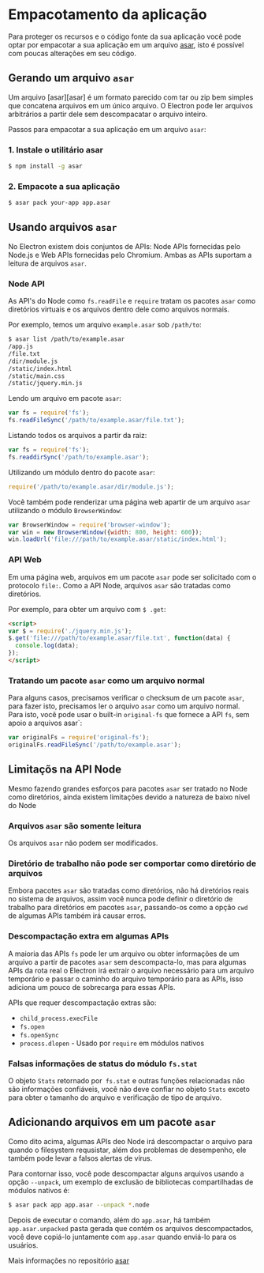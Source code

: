 # Empacotamento da aplicação

Para proteger os recursos e o código fonte da sua aplicação você pode optar por
empacotar a sua aplicação em um arquivo [asar](https://github.com/atom/asar), isto é possível com poucas
alterações em seu código.

## Gerando um arquivo `asar`

Um arquivo [asar][asar] é um formato parecido com tar ou zip bem simples que concatena arquivos
em um único arquivo. O Electron pode ler arquivos arbitrários a partir dele sem descompacatar
o arquivo inteiro.

Passos para empacotar a sua aplicação em um arquivo `asar`:

### 1. Instale o utilitário asar

```bash
$ npm install -g asar
```

### 2. Empacote a sua aplicação

```bash
$ asar pack your-app app.asar
```

## Usando arquivos `asar`

No Electron existem dois conjuntos de APIs: Node APIs fornecidas pelo Node.js e Web
APIs fornecidas pelo Chromium. Ambas as APIs suportam a leitura de arquivos `asar`.

### Node API

As API's do Node como `fs.readFile` e `require` tratam os pacotes `asar`
como diretórios virtuais e os arquivos dentro dele como arquivos normais.

Por exemplo, temos um arquivo `example.asar` sob `/path/to`:

```bash
$ asar list /path/to/example.asar
/app.js
/file.txt
/dir/module.js
/static/index.html
/static/main.css
/static/jquery.min.js
```

Lendo um arquivo em pacote `asar`:

```javascript
var fs = require('fs');
fs.readFileSync('/path/to/example.asar/file.txt');
```

Listando todos os arquivos a partir da raiz:

```javascript
var fs = require('fs');
fs.readdirSync('/path/to/example.asar');
```

Utilizando um módulo dentro do pacote `asar`:

```javascript
require('/path/to/example.asar/dir/module.js');
```

Você também pode renderizar uma página web apartir de um arquivo `asar` utilizando o módulo `BrowserWindow`:

```javascript
var BrowserWindow = require('browser-window');
var win = new BrowserWindow({width: 800, height: 600});
win.loadUrl('file:///path/to/example.asar/static/index.html');
```

### API Web

Em uma página web, arquivos em um pacote `asar` pode ser solicitado com o protocolo `file:`.
Como a API Node, arquivos `asar` são tratadas como diretórios.

Por exemplo, para obter um arquivo com `$ .get`:

```html
<script>
var $ = require('./jquery.min.js');
$.get('file:///path/to/example.asar/file.txt', function(data) {
  console.log(data);
});
</script>
```

### Tratando um pacote `asar` como um arquivo normal

Para alguns casos, precisamos verificar o checksum de um pacote `asar`, para fazer isto, precisamos ler
o arquivo `asar` como um arquivo normal. Para isto, você pode usar o built-in
`original-fs` que fornece a API `fs`, sem apoio a arquivos asar`:

```javascript
var originalFs = require('original-fs');
originalFs.readFileSync('/path/to/example.asar');
```

## Limitaçõs na API Node

Mesmo fazendo grandes esforços para pacotes `asar` ser tratado no Node como diretórios,
ainda existem limitações devido a natureza de baixo nível do Node

### Arquivos `asar` são somente leitura

Os arquivos `asar` não podem ser modificados.

### Diretório de trabalho não pode ser comportar como diretório de arquivos

Embora pacotes `asar` são tratadas como diretórios, não há
diretórios reais no sistema de arquivos, assim você nunca pode definir o diretório de trabalho para
diretórios em pacotes `asar`, passando-os como a opção `cwd` de algumas APIs
também irá causar erros.

### Descompactação extra em algumas APIs

A maioria das APIs `fs` pode ler um arquivo ou obter informações de um arquivo a partir de pacotes `asar`
sem descompacta-lo, mas para algumas APIs da rota real o Electron irá extrair o arquivo necessário para um
arquivo temporário e passar o caminho do arquivo temporário para as APIs,
isso adiciona um pouco de sobrecarga para essas APIs.

APIs que requer descompactação extras são:

* `child_process.execFile`
* `fs.open`
* `fs.openSync`
* `process.dlopen` - Usado por `require` em módulos nativos

### Falsas informações de status do módulo `fs.stat`

O objeto `Stats` retornado por` fs.stat` e outras funções relacionadas não são informações confiáveis, 
você não deve confiar no objeto `Stats` exceto para obter o
tamanho do arquivo e verificação de tipo de arquivo.

## Adicionando arquivos em um pacote `asar`

Como dito acima, algumas APIs deo Node irá descompactar o arquivo para quando o filesystem
requsistar, além dos problemas de desempenho, ele também pode levar a falsos alertas
de vírus.

Para contornar isso, você pode descompactar alguns arquivos usando a
opção `--unpack`, um exemplo de exclusão de bibliotecas compartilhadas de módulos nativos
é:

```bash
$ asar pack app app.asar --unpack *.node
```

Depois de executar o comando, além do `app.asar`, há também
`app.asar.unpacked` pasta gerada que contém os arquivos descompactados, você
deve copiá-lo juntamente com `app.asar` quando enviá-lo para os usuários.

Mais informações no repositório [asar](https://github.com/atom/asar)